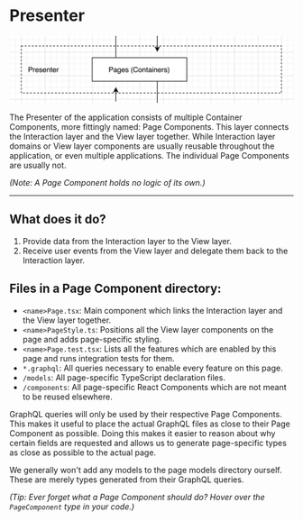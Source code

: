 # Presenter

![Presenter image](../assets/presenter.jpg)

The Presenter of the application consists of multiple Container Components, more fittingly named: Page Components.
This layer connects the Interaction layer and the View layer together. While Interaction layer domains or View layer components are usually reusable throughout the application, or even multiple applications. The individual Page Components are usually not.

*(Note: A Page Component holds no logic of its own.)*

---

## What does it do?
1. Provide data from the Interaction layer to the View layer.
2. Receive user events from the View layer and delegate them back to the Interaction layer.

## Files in a Page Component directory:
* `<name>Page.tsx`: Main component which links the Interaction layer and the View layer together.
* `<name>PageStyle.ts`: Positions all the View layer components on the page and adds page-specific styling.
* `<name>Page.test.tsx`: Lists all the features which are enabled by this page and runs integration tests for them.
* `*.graphql`: All queries necessary to enable every feature on this page.
* `/models`: All page-specific TypeScript declaration files.
* `/components`: All page-specific React Components which are not meant to be reused elsewhere.

GraphQL queries will only be used by their respective Page Components. This makes it useful to place the actual GraphQL files as close to their Page Component as possible. Doing this makes it easier to reason about why certain fields are requested and allows us to generate page-specific types as close as possible to the actual page.

We generally won't add any models to the page models directory ourself. These are merely types generated from their GraphQL queries.

*(Tip: Ever forget what a Page Component should do? Hover over the `PageComponent` type in your code.)*
